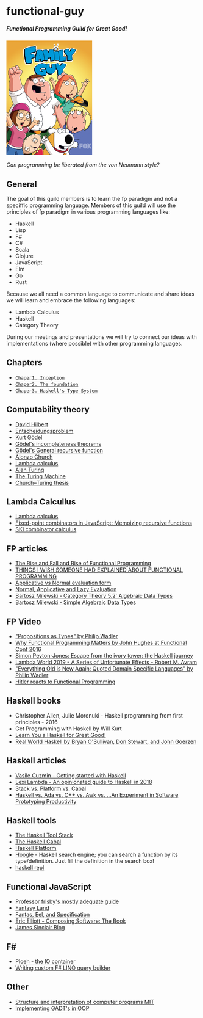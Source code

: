 # functional-guy
##### Functional Programming Guild for Great Good!
<img src="logo.jpg" height="300" />

*Can programming be liberated from the von Neumann style?*

## General
The goal of this guild members is to learn the fp paradigm and not a speciffic programming language.
Members of this guild will use the principles of fp paradigm in various programming languages like:
  - Haskell
  - Lisp
  - F#
  - C#
  - Scala
  - Clojure
  - JavaScript
  - Elm
  - Go
  - Rust

Because we all need a common language to communicate and share ideas we will learn and embrace the following languages:
  - Lambda Calculus
  - Haskell
  - Category Theory

During our meetings and presentations we will try to connect our ideas with implementations (where possible) with other programming languages.

## Chapters
  - [`Chaper1. Inception`](./Chapter1.%20Inception#readme)
  - [`Chaper2. The foundation`](./Chapter2.%20The%20foundation#readme)
  - [`Chaper3. Haskell's Type System`](./Chapter3.%20Haskell's%20Type%20System#readme)


## Computability theory
  - [David Hilbert](https://en.wikipedia.org/wiki/David_Hilbert)
  - [Entscheidungsproblem](https://en.wikipedia.org/wiki/Entscheidungsproblem)
  - [Kurt Gödel](https://en.wikipedia.org/wiki/Kurt_G%C3%B6del)
  - [Gödel's incompleteness theorems](https://en.wikipedia.org/wiki/G%C3%B6del%27s_incompleteness_theorems#:~:text=G%C3%B6del's%20incompleteness%20theorems%20are%20two,in%20the%20philosophy%20of%20mathematics.)
  - [Gödel's General recursive function](https://en.wikipedia.org/wiki/General_recursive_function)
  - [Alonzo Church](https://en.wikipedia.org/wiki/Alonzo_Church)
  - [Lambda calculus](https://en.wikipedia.org/wiki/Lambda_calculus)
  - [Alan Turing](https://en.wikipedia.org/wiki/Alan_Turing)
  - [The Turing Machine](https://en.wikipedia.org/wiki/Turing_machine)
  - [Church–Turing thesis](https://en.wikipedia.org/wiki/Church%E2%80%93Turing_thesis#:~:text=It%20states%20that%20a%20function,the%20British%20mathematician%20Alan%20Turing.)

## Lambda Calcullus
- [Lambda calculus](https://en.wikipedia.org/wiki/Lambda_calculus)
- [Fixed-point combinators in JavaScript: Memoizing recursive functions](http://matt.might.net/articles/implementation-of-recursive-fixed-point-y-combinator-in-javascript-for-memoization/)
- [SKI combinator calculus](https://en.wikipedia.org/wiki/SKI_combinator_calculus#Self-application_and_recursion)

## FP articles
  - [The Rise and Fall and Rise of Functional Programming](https://medium.com/javascript-scene/the-rise-and-fall-and-rise-of-functional-programming-composable-software-c2d91b424c8c)
  - [THINGS I WISH SOMEONE HAD EXPLAINED ABOUT FUNCTIONAL PROGRAMMING](https://jrsinclair.com/articles/2019/what-i-wish-someone-had-explained-about-functional-programming/)
  - [Applicative vs Normal evaluation form](https://courses.cs.washington.edu/courses/cse505/99au/functional/applicative-normal.pdf)
  - [Normal, Applicative and Lazy Evaluation](https://sookocheff.com/post/fp/evaluating-lambda-expressions/)
  - [Bartosz Milewski - Category Theory 5.2: Algebraic Data Types](https://www.youtube.com/watch?v=w1WMykh7AxA&t=1214s)
  - [Bartosz Milewski - Simple Algebraic Data Types](https://bartoszmilewski.com/2015/01/13/simple-algebraic-data-types/)


## FP Video
  - ["Propositions as Types" by Philip Wadler](https://www.youtube.com/watch?v=IOiZatlZtGU)
  - [Why Functional Programming Matters by John Hughes at Functional Conf 2016](https://www.youtube.com/watch?v=XrNdvWqxBvA)
  - [Simon Peyton-Jones: Escape from the ivory tower: the Haskell journey](https://www.youtube.com/watch?v=re96UgMk6GQ)
  - [Lambda World 2019 - A Series of Unfortunate Effects - Robert M. Avram](https://www.youtube.com/watch?v=y5jZnMImbMY)
  - ["Everything Old is New Again: Quoted Domain Specific Languages" by Philip Wadler](https://www.youtube.com/watch?v=DlBwJ4rvz5c)
  - [Hitler reacts to Functional Programming](https://www.youtube.com/watch?v=ADqLBc1vFwI)


## Haskell books
  - Christopher Allen, Julie Moronuki - Haskell programming from first principles - 2016
  - Get Programming with Haskell by Will Kurt
  - [Learn You a Haskell for Great Good!](http://learnyouahaskell.com/chapters)
  - [Real World Haskell by Bryan O'Sullivan, Don Stewart, and John Goerzen](http://book.realworldhaskell.org/read/)
  

## Haskell articles
  - [Vasile Cuzmin - Getting started with Haskell](https://github.com/VCuzmin/Haskell)
  - [Lexi Lambda - An opinionated guide to Haskell in 2018](https://lexi-lambda.github.io/blog/2018/02/10/an-opinionated-guide-to-haskell-in-2018/)
  - [Stack vs. Platform vs. Cabal](https://stackoverflow.com/questions/48733970/how-to-install-haskell-platform-or-stack-in-2018-on-linux)
  - [Haskell vs. Ada vs. C++ vs. Awk vs. ...An Experiment in Software Prototyping Productivity](http://citeseerx.ist.psu.edu/viewdoc/download?doi=10.1.1.368.1058&rep=rep1&type=pdf)

## Haskell tools
  - [The Haskell Tool Stack](https://docs.haskellstack.org/en/stable/README/)
  - [The Haskell Cabal](https://www.haskell.org/cabal/)
  - [Haskell Platform](https://www.haskell.org/platform/)
  - [Hoogle](https://hoogle.haskell.org/) - Haskell search engine; you can search a function by its type/definition. Just fill the definition in the search box!
  - [haskell repl](https://repl.it/languages/haskell)


## Functional JavaScript
- [Professor frisby's mostly adequate guide](https://mostly-adequate.gitbooks.io/mostly-adequate-guide)
- [Fantasy Land](https://github.com/fantasyland/fantasy-land/blob/master/README.md)
- [Fantas, Eel, and Specification](http://www.tomharding.me/fantasy-land/)
- [Eric Elliott - Composing Software: The Book](https://medium.com/javascript-scene/composing-software-the-book-f31c77fc3ddc)
- [James Sinclair Blog](https://jrsinclair.com)

## F#
- [Ploeh - the IO container](https://blog.ploeh.dk/2020/06/08/the-io-container/)
- [Writing custom F# LINQ query builder](http://tomasp.net/blog/2015/query-translation/)


## Other
  - [Structure and interpretation of computer programs MIT](https://sarabander.github.io/sicp/html/index.xhtml#SEC_Contents) 
  - [Implementing GADT's in OOP](https://www.microsoft.com/en-us/research/wp-content/uploads/2016/02/gadtoop.pdf)
  
  




